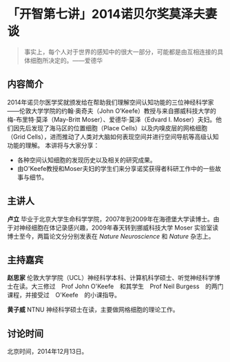 # 「开智第七讲」2014诺贝尔奖莫泽夫妻谈


>事实上，每个人对于世界的感知中的很大一部分，可能都是由互相连接的具体细胞所决定的。——爱德华

## 内容简介 

2014年诺贝尔医学奖就颁发给在帮助我们理解空间认知功能的三位神经科学家——伦敦大学学院的约翰·奥奇夫（John O’Keefe）教授与来自挪威科技大学的梅-布里特·莫泽（May-Britt Moser）、爱德华·莫泽（Edvard I. Moser）夫妇。他们因先后发现了海马区的位置细胞（Place Cells）以及内嗅皮层的网格细胞（Grid Cells），进而推动了人类对大脑如何表现空间并进行空间导航等高级认知功能的理解。 本讲将与大家分享：

* 各种空间认知细胞的发现历史以及相关的研究成果。
* 由O'Keefe教授和Moser夫妇的学生们来分享诺奖获得者科研工作中的一些故事与细节。

## 主讲人 

**卢立** 毕业于北京大学生命科学学院，2007年到2009年在海德堡大学读博士。由于对神经细胞在体记录感兴趣，2009年春天转到挪威科技大学 Moser 实验室读博士至今，两篇论文分分别发表在 *Nature Neuroscience* 和 *Nature* 杂志上。

## 主持嘉宾 

**赵思家** 伦敦大学学院（UCL）神经科学本科、计算机科学硕士、听觉神经科学博士在读。大三修过　Prof John O'Keefe　和其学生　Prof Neil Burgess　的两门课程，并接受过　O'Keefe　的小课指导。

**黄子威** NTNU 神经科学硕士在读，主要做网格细胞的理论工作。

## 讨论时间

北京时间，2014年12月13日。